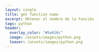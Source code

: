 ```yaml
---
layout: single
title: get function name
excerpt: Obtener el nombre de la función 
tags: python
header:
  overlay_color: "#5e616c"
  image: /assets/images/python.png
  teaser: /assets/images/python.png
---
```


<script src="https://gist.github.com/crakernano/8d9fe664bc1e6dd787bc4d90b37b9bb7.js"></script>